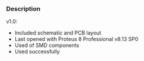 ### Description

v1.0:
- Included schematic and PCB layout
- Last opened with Proteus 8 Professional v8.13 SP0
- Used of SMD components
- Used successfully